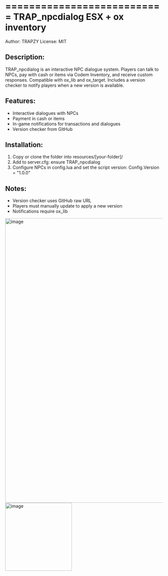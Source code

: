 ===========================
TRAP_npcdialog
ESX + ox inventory
===========================

Author: TRAPZY
License: MIT

Description:
-------------
TRAP_npcdialog is an interactive NPC dialogue system.
Players can talk to NPCs, pay with cash or items via Codem Inventory,
and receive custom responses. Compatible with ox_lib and ox_target.
Includes a version checker to notify players when a new version is available.

Features:
---------
- Interactive dialogues with NPCs
- Payment in cash or items
- In-game notifications for transactions and dialogues
- Version checker from GitHub

Installation:
-------------
1. Copy or clone the folder into resources/[your-folder]/
2. Add to server.cfg:
   ensure TRAP_npcdialog
3. Configure NPCs in config.lua and set the script version:
   Config.Version = "1.0.0"



Notes:
------
- Version checker uses GitHub raw URL
- Players must manually update to apply a new version
- Notifications require ox_lib

<img width="1027" height="908" alt="image" src="https://github.com/user-attachments/assets/3ea71dad-131c-47f1-a04c-769d4fb18fc8" />
<img width="213" height="217" alt="image" src="https://github.com/user-attachments/assets/aa3b2f39-6cd8-4086-8863-88f409258cb7" />

